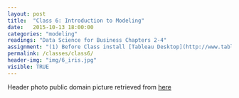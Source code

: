 ```yaml
---
layout: post
title:  "Class 6: Introduction to Modeling"
date:   2015-10-13 18:00:00
categories: "modeling"
readings: "Data Science for Business Chapters 2-4"
assignment: "(1) Before Class install [Tableau Desktop](http://www.tableau.com/tft/activation) Key= TDN1-3FB7-BB50-B9FD-594A (2) Lab 5 Due Wednesday 10/14 at 9:00 PM"
permalink: /classes/class6/
header-img: "img/6_iris.jpg"
visible: TRUE
---
```



Header photo public domain picture retrieved from [here](https://en.wikipedia.org/wiki/File:Irises-Vincent_van_Gogh.jpg)